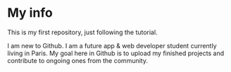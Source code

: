 # My info
This is my first repository, just following the tutorial.

I am new to Github. I am a future app & web developer student currently living in Paris.
My goal here in Github is to upload my finished projects and contribute to ongoing ones from the community.
